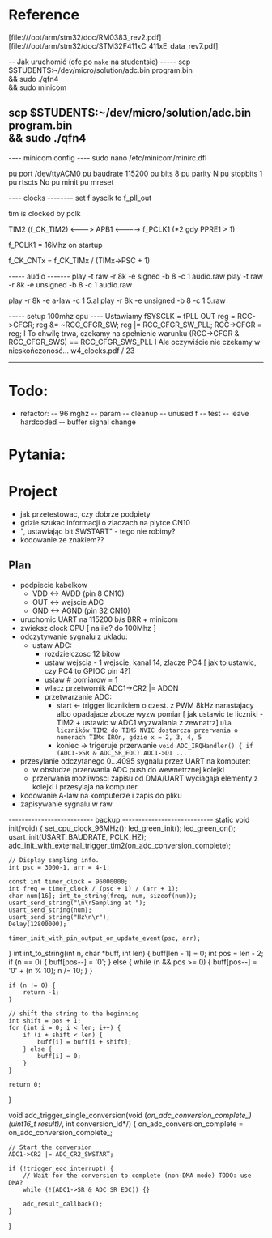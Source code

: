 # Reference 
[file:///opt/arm/stm32/doc/RM0383_rev2.pdf]
[file:///opt/arm/stm32/doc/STM32F411xC_411xE_data_rev7.pdf]

-- Jak uruchomić (ofc po `make` na studentsie) -----
scp $STUDENTS:~/dev/micro/solution/adc.bin program.bin \
&& sudo ./qfn4 \
&& sudo minicom

scp $STUDENTS:~/dev/micro/solution/adc.bin program.bin \
&& sudo ./qfn4
----------------------

---- minicom config ---- 
sudo nano /etc/minicom/minirc.dfl

pu port		/dev/ttyACM0
pu baudrate	115200
pu bits		8
pu parity	N
pu stopbits	1
pu rtscts	No
pu minit
pu mreset

---- clocks --------
set f sysclk to f_pll_out

tim is clocked by pclk

TIM2 (f_CK_TIM2) <---> APB1 <----> f_PCLK1 (*2 gdy PPRE1 > 1)

f_PCLK1 = 16Mhz on startup

f_CK_CNTx = f_CK_TIMx / (TIMx->PSC + 1) 

----- audio -------
play -t raw -r 8k -e signed -b 8 -c 1 audio.raw
play -t raw -r 8k -e unsigned -b 8 -c 1 audio.raw

play -r 8k -e a-law -c 1 5.al
play -r 8k -e unsigned -b 8 -c 1 5.raw

----- setup 100mhz cpu ----
Ustawiamy fSYSCLK = fPLL OUT
reg = RCC->CFGR;
reg &= ~RCC_CFGR_SW;
reg |= RCC_CFGR_SW_PLL;
RCC->CFGR = reg;
I To chwilę trwa, czekamy na spełnienie warunku
(RCC->CFGR & RCC_CFGR_SWS) == RCC_CFGR_SWS_PLL
I Ale oczywiście nie czekamy w nieskończoność... 
w4_clocks.pdf / 23


----------------------------

# Todo: 
- refactor: 
-- 96 mghz
-- param 
-- cleanup 
-- unused f
-- test
-- leave hardcoded
-- buffer signal change

# Pytania: 



# Project 
- jak przetestowac, czy dobrze podpiety
- gdzie szukac informacji o zlaczach na plytce CN10
- ", ustawiając bit SWSTART" - tego nie robimy? 
- kodowanie ze znakiem?? 

## Plan 
- podpiecie kabelkow
    - VDD <-> AVDD (pin 8 CN10)
    - OUT <-> wejscie ADC
    - GND <-> AGND (pin 32 CN10)
- uruchomic UART na 115200 b/s BRR + minicom
- zwieksz clock CPU [ na ile? do 100Mhz ]
- odczytywanie sygnalu z ukladu:
    - ustaw ADC: 
        - rozdzielczosc 12 bitow 
        - ustaw wejscia - 1 wejscie, kanal 14, zlacze PC4 [ jak to ustawic, czy PC4 to GPIOC pin 4?] 
        - ustaw # pomiarow = 1
        - wlacz przetwornik ADC1->CR2 |= ADON
        - przetwarzanie ADC: 
            - start <- trigger licznikiem o czest. z PWM 8kHz narastajacy albo opadajace zbocze wyzw pomiar 
                       [ jak ustawic te liczniki - TIM2 + ustawic w ADC1 wyzwalania z zewnatrz]
                        `Dla liczników TIM2 do TIM5 NVIC dostarcza przerwania o numerach TIMx IRQn, gdzie x = 2, 3, 4, 5`
            - koniec -> trigeruje przerwanie `void ADC_IRQHandler() { if (ADC1->SR & ADC_SR_EOC) ADC1->D1 ... `
- przesylanie odczytanego 0...4095 sygnalu przez UART na komputer:
    - w obsłudze przerwania ADC push do wewnetrznej kolejki
    - przerwania mozliwosci zapisu od DMA/UART wyciagaja elementy z kolejki i przesylaja na komputer
- kodowanie A-law na komputerze i zapis do pliku 
- zapisywanie sygnalu w raw


-------------------------- backup ----------------------------
static void init(void) {
    set_cpu_clock_96MHz();
    led_green_init(); 
    led_green_on();
    usart_init(USART_BAUDRATE, PCLK_HZ);
    adc_init_with_external_trigger_tim2(on_adc_conversion_complete);

    // Display sampling info.
    int psc = 3000-1, arr = 4-1; 
    
    const int timer_clock = 96000000;
    int freq = timer_clock / (psc + 1) / (arr + 1);
    char num[16]; int_to_string(freq, num, sizeof(num));
    usart_send_string("\n\rSampling at ");
    usart_send_string(num);
    usart_send_string("Hz\n\r");
    Delay(12800000);

    timer_init_with_pin_output_on_update_event(psc, arr);
}
int int_to_string(int n, char *buff, int len) {
    buff[len - 1] = 0;
    int pos = len - 2;
    if (n == 0) {
        buff[pos--] = '0';
    } else {
        while (n && pos >= 0) {
            buff[pos--] = '0' + (n % 10);
            n /= 10;
        }
    }

    if (n != 0) {
        return -1;
    }

    // shift the string to the beginning
    int shift = pos + 1;
    for (int i = 0; i < len; i++) {
        if (i + shift < len) {
            buff[i] = buff[i + shift];
        } else {
            buff[i] = 0;
        }
    }

    return 0;
}


void adc_trigger_single_conversion(void (*on_adc_conversion_complete_)(uint16_t result)/*, int conversion_id*/)
{
    on_adc_conversion_complete = on_adc_conversion_complete_;

    // Start the conversion
    ADC1->CR2 |= ADC_CR2_SWSTART;

    if (!trigger_eoc_interrupt) {
        // Wait for the conversion to complete (non-DMA mode) TODO: use DMA?
        while (!(ADC1->SR & ADC_SR_EOC)) {}

        adc_result_callback();
    }
}